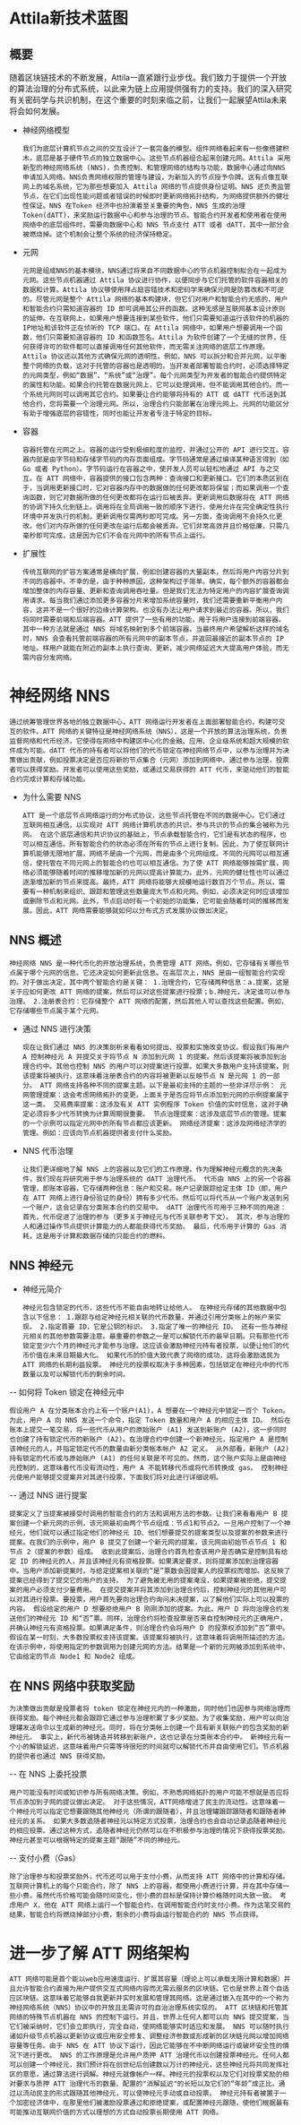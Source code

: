 # Attila新技术蓝图

## 概要

随着区块链技术的不断发展，Attila一直紧跟行业步伐。我们致力于提供一个开放的算法治理的分布式系统，以此来为链上应用提供强有力的支持。我们的深入研究有关密码学与共识机制，在这个重要的时刻来临之前，让我们一起展望Attila未来将会如何发展。

- 神经网络模型

  `我们为底层计算机节点之间的交互设计了一套完备的模型。组件网络看起来有一些像搭建积木，底层是基于硬件节点的独立数据中心。这些节点机器组合起来创建元网。Attila 采用新型的神经网络系统 (NNS)，负责控制、和管理网络的结构与功能，数据中心通过向NNS申请加入网络。NNS负责网络权限的管理与建设，为新加入的节点授予令牌。这有点像互联网上的域名系统，它为那些想要加入 Attila 网络的节点提供身份证明。NNS 还负责监管节点，在它们出现性能问题或者错误的时候即时更新网络拓扑结构，为网络提供额外的健壮性保证。NNS 在Token 经济中也扮演着至关重要的角色，NNS 生成的治理 Token(dATT)，来奖励运行数据中心和参与治理的节点。智能合约开发者和使用者在使用网络中的底层组件时，需要向数据中心和 NNS 节点支付 ATT 或者 dATT，其中一部分会被燃烧掉。这个机制会让整个系统的经济保持稳定。`

- 元网

  `元网是组成NNS的基本模块，NNS通过将来自不同数据中心的节点机器控制拟合在一起成为元网。这些节点机器通过 Attila 协议进行协作，以便同步与它们托管的软件容器相关的数据和计算。Attila 协议够使用拜占庭容错技术和密码学来确保元网是防篡改和不可逆的。尽管元网是整个 Attila 网络的基本构建块，但它们对用户和智能合约无感的，用户和智能合约只需知道容器的 ID 即可调用其公开的函数。这种无感是互联网基本设计原则的延伸。在互联网上，如果用户想要连接到某些软件，他们只需要知道运行该软件的机器的IP地址和该软件正在侦听的 TCP 端口。在 Attila 网络中，如果用户想要调用一个函数，他们只需要知道容器的 ID 和函数签名。Attila 为软件创建了一个无缝的世界，任何获得许可的软件都可以直接调用任何其他软件，而无需关注网络的底层工作原理。Attila 协议还以其他方式确保元网的透明性。例如，NNS 可以拆分和合并元网，以平衡整个网络的负载，这对于托管的容器也是透明的。当开发者部署智能合约时，必须选择特定的元网类型，例如“数据”、“系统”或“治理”。每个元网类型为开发者的智能合约提供特定的属性和功能。如果合约托管在数据元网上，它可以处理调用，但不能调用其他合约。而一个系统元网则可以调用其它合约。如果要让合约能够将持有的 ATT 或 dATT 代币送到其他合约，您将需要一个治理元网。所以，治理合约只能部署在治理元网上。元网的功能区分有助于增强底层的容错性，同时也能让开发者专注于特定的目标。`

- 容器

  `容器托管在元网之上。容器的运行受到极细粒度的监控，并通过公开的 API 进行交互。容器内部是由字节码和存储字节码的内存页面组成。字节码通常是通过编译某种语言得到（如 Go 或者 Python）。字节码运行在容器之中，使开发人员可以轻松地通过 API 与之交互。在 ATT 网络中，容器提供的接口包含两种：查询接口和更新接口。它们的本质区别在于，当调用更新接口时，它对容器内存中的数据做的任何更改都将保留；而如果调用一个查询函数，则它对数据所做的任何更改都将在运行后被丢弃。更新调用后数据将在 ATT 网络的协调下持久化到链上。调用将在全局调用一致的顺序下进行，使用允许在完全确定性执行环境中并发执行的机制，更新调用仅需两秒即可完成。另一方面，查询调用不会持久化更改。他们对内存所做的任何更改在运行后都会被丢弃。它们非常高效并且价格低廉，只需几毫秒即可完成，这是因为它们不会在元网中的所有节点上运行。`

- 扩展性

  `传统互联网的扩容方案通常是横向扩展，例如创建容器的大量副本，然后将用户内容分片到不同的容器中。不幸的是，由于种种原因，这种架构过于简单。确实，每个额外的容器都会增加整体的内存容量、更新和查询调用吞吐量。但是我们无法为特定用户的内容扩展查询调用请求。每当我们通过添加更多容器分片来增加系统容量时，我们还需要重新平衡用户内容，这并不是一个很好的边缘计算架构。也没有办法让用户请求到最近的容器。所以，我们将同时需要前端和后端容器。ATT 提供了一些有用的功能，用于将用户连接到前端容器。其中一种方法就是通过 NNS 将域名映射到多个前端容器。当最终用户希望解析这样的域名时，NNS 会查看托管前端容器的所有元网中的副本节点，并返回最接近的副本节点的 IP 地址。样用户就能在附近的副本上执行查询、更新，减少网络延迟大大提高用户体验，而无需内容分发网络。`


# 神经网络 NNS

  `通过统筹管理世界各地的独立数据中心，ATT 网络运行开发者在上面部署智能合约，构建可交互的软件。ATT 网络的关键特征是神经网络系统（NNS），这是一个开放的算法治理系统，负责监督网络和代币经济，它使得在网络中构建区中心化的金融、应用、企业级系统和超大规模的软件成为可能。dATT 代币的持有者可以将他们的代币锁定在神经网络节点中，以参与治理并为决策做出贡献，例如投票决定是否应将新的节点集合（元网）添加到网络中。通过参与治理，投票者可以获得奖励。开发者可以使用这些奖励，或通过交易获得的 ATT 代币，来驱动他们的智能合约完成计算和存储功能。`

- 为什么需要 NNS

  `ATT 是一个底层节点网络运行的分布式协议，这些节点托管在不同的数据中心。它们通过互联网相互通信，以实现对 ATT 网络计算机状态的共识。参与共识的节点的集合被称为元网。 在这个底层通信和共识协议的基础上，节点承载智能合约，它们是有状态的程序，也可以相互通信。所有智能合约的状态必须在所有的节点上进行复制。因此，为了使互联网计算机能够无限地扩展，网络不是由一个元网，而是由多个元网组成。不同的元网可以相互通信，使托管在不同元网上的智能合约也可以相互通信。为了使 ATT 网络能够按需扩展，网络必须能够随着时间的推移增加新的元网以提高计算能力。此外，元网的健壮性也可以通过逐渐增加新的节点来提高。最终，ATT 网络将能够大规模地运行数百万个节点。所以，需要有一种机制来组织、跟踪和管理这些数量庞大节点和元网。例如，必须决定何时应该增加或删除节点和元网。此外，节点启动时有一个初始的功能集，它可能会随着时间的推移而发展。因此，ATT 网络需要能够就如何以分布式方式发展协议做出决定。`

## NNS 概述

  `神经网络 NNS 是一种代币化的开放治理系统，负责管理 ATT 网络。例如，它存储有关哪些节点属于哪个元网的信息。它还决定如何更新此信息。在高层次上，NNS 是由一组智能合约实现的。对于做出决定，其中两个智能合约是关键：
  1.治理合约，它存储两种信息：a.提案，这是关于应如何更改 ATT 网络的提案，然后可以对这些提案进行投票；b.神经元，决定谁可以参与治理。
  2.注册表合约：它存储整个 ATT 网络的配置，然后其他人可以查找这些配置。例如，它存储哪些节点属于某个元网。`

- 通过 NNS 进行决策
  
  `现在让我们通过 NNS 的决策剖析来看看如何提出、投票和实施改变协议。假设我们有用户 A 控制神经元 A 并提交关于将节点 N 添加到元网 1 的提案。然后该提案将被添加到治理合约中。其他也控制 NNS 的用户可以对提案进行投票。如果大多数用户支持该提案，则该提案将被执行，这意味着注册表合约的内容将被更新以反映节点 N 是元网 1 的一部分。
  ATT 网络支持各种不同的提案主题。以下是最初支持的主题的一些非详尽示例：
元网管理提案：这会考虑网络拓扑的变更。上面关于是否应将节点添加到元网的示例提案属于这一类。
交易费率提案：这涉及有关 ATT 实例程序 Token 价值的实时信息，这对于确定必须将多少代币转换为计算周期很重要。
节点治理提案：这涉及底层节点的管理。提案的一个示例可以指定元网中的所有节点都应该更新。
网络经济提案：这涉及网络经济学的管理。例如：应该向节点机器提供者支付什么奖励。`

- NNS 代币治理

  `让我们更详细地了解 NNS 上的容器以及它们的工作原理。作为理解神经元概念的先决条件，我们现在将研究用于参与治理系统的 dATT 治理代币。
  代币由 NNS 上的另一个容器管理，即账本容器，它存储两种信息：账户和交易。帐户记录跟踪给定主体 ID（即，用户在 ATT 网络上进行身份验证的身份）拥有多少代币。然后可以将代币从一个账户发送到另一个账户，这会记录在分类账本合约的交易中。
  dATT 治理代币可用于三种不同的用途：
  首先，代币促进了治理的参与（更多关于神经元与代币关联参考下文）。
  其次，参与治理的人和通过操作节点提供计算能力的人都能获得代币奖励。
  最后，代币用于计算的 Gas 消耗，这是用于计算和数据存储的只能合约的燃料。`

## NNS 神经元

- 神经元简介
  
  `神经元包含锁定的代币，这些代币不能自由地转让给他人。
  在神经元存储的其他数据中包含以下信息：
  1.跟踪与给定神经元相关联的代币数量，并通过引用分类帐上的帐户来实现。
  2.指定首要 ID，它是公钥的标识。
  3.指定了唯一的神经元 ID。
  还有一些与神经元相关的其他参数需要注意。最重要的参数之一是可以解锁代币的最早日期。只有那些代币锁定至少六个月的神经元才能参与治理。这应该会激励神经元持有者投票，以便让他们的代币价值在未来日期最大化。
  如果代币的价值大致代表了网络的成功，这将会激励选民为 ATT 网络的长期利益投票。
  神经元的投票权取决于多种因素，包括锁定在神经元中的代币数量以及可以解锁代币的剩余时间。`
  
-- 如何将 Token 锁定在神经元中

  `假设用户 A 在分类账本合约上有一个账户(A1)，A 想要在一个神经元中锁定一百个 Token。为此，用户 A 向 NNS 发送一个命令，指定 Token 数量和用户 A 的相应主体 ID。 然后在账本上提交一笔交易，将一些代币从用户的原始账户 (A1) 发送到新账户 (A2)，这一步同时也创建了持有锁定代币的新账户 (A2)。在治理合约中创建一个新神经元，指定用户 A 是控制该神经元的人，并指定锁定代币的数量由新分类帐本帐户 A2 定义。
从外部看，新账户 (A2) 持有锁定的代币或与原始账户 (A1) 的任何关联是不可见的。然而，这个账户实际上是由神经元控制的，这意味着代币没有流动性，用户 A 不能转移代币或将代币转换成 gas。
控制神经元使用户能够提交提案并对其进行投票，下面我们将对此进行详细说明。`

-- 通过 NNS 进行提案

  `提案定义了当提案被接受时调用的智能合约的方法和调用方法的参数。让我们来看看用户 B 提案创建一个新元网的示例，该元网最初由两个节点组成：节点1和节点2。一旦用户控制了一个神经元，他们就可以通过指定他们的神经元 ID、他们想要提交的提案类型以及提案的参数来进行提案。在我们的示例中，用户 B 提交了创建一个新元网的提案，该元网由初始节点节点 1 和节点 2（提案的参数）组成。
收到此提案后，治理合约首先检查该用户是否确实是控制具有给定 ID 的神经元的人，并且该神经元有资格投票。如果满足要求，则将提案添加到治理容器中。当用户添加新提案时，与给定提案相关联的“是”票数会因提案人的投票权而增加。这反映了提案已经得到了提交它的用户的支持。
为了避免被无用的提案淹没，如果提案被拒绝，提交提案的用户必须支付少量费用。
在提交提案并将其添加到治理合约后，控制神经元的其他用户可以对其进行投票。要投票，用户首先要向治理合约询问未决提案，以了解他们实际上可以投票的内容。
假设给定的用户 D 想要拒绝用户 B 刚刚添加的提案。为此，用户 D 将向治理合约发送他们的神经元 ID 和“否”票。同样，治理合约将检查投票是否来自控制神经元的正确用户，并确认神经元有资格投票。如果满足条件，则治理合约会将用户 D 的投票权添加到“否”票中。
假设在某一时刻，大多数投票权支持该提案。该提案将被执行，这意味着将调用所描述的方法。在该示例中，将使用指定的参数调用为创建元网的方法。结果是一个新的元网被添加到系统中，它由给定的节点 Node1 和 Node2 组成。`


## 在 NNS 网络中获取奖励

  `为决策做出贡献是投票者将 token 锁定在神经元内的一种激励，同时他们也因参与网络治理而获得奖励。每个神经元都会跟踪它通过参与治理积累了多少奖励。为了收集奖励，用户可以向治理罐发送命令以生成新的神经元。同时，将在分类帐上创建一个具有新关联帐户的包含奖励的新神经元。
  事实上，新代币被铸造并转移到新账户，这也记录在分类账本合约中。 新神经元有一个小的解锁延迟，这意味着用户只需等待很短的时间就可以解锁代币并自由使用它们。节点机器的提供者也通过 NNS 获得奖励。`


-- 在 NNS 上委托投票

  `用户可能没有时间或知识参与所有网络决策。例如，不熟悉网络拓扑的用户可能不想就是否应将节点添加到子网的提议做出决定。
对于这些情况，ATT网络增进了民主的流动性。这意味着一个神经元可以指定它想要跟随其他神经元（所谓的跟随者），并且治理罐跟踪跟随者和跟随者神经元的关系。
如果大多数追随者神经元以特定方式投票，治理合约也会自动记录追随者神经元的相应投票。通过这种方式，追随者神经元仍然可以在不积极参与治理的情况下获得投票奖励。 神经元甚至可以根据特定的提案主题“跟随”不同的神经元。`

-- 支付小费（Gas）

  `除了治理参与和投票奖励外，代币还可以用于支付小费，从而支持 ATT 网络中的计算和存储。互联网计算机上的每个只能合约，除了 NNS 上的容器，都使用小费进行计算，并在其中存储一些小费。虽然代币价格可能会随时间变化，但小费的目标是保持计算价格随时间大致一致。
  考虑用户 X，他在 ATT 网络上运行一个智能合约，在调用智能合约时支付小费。作为这笔交易的结果，智能合约将燃烧掉部分小费，剩余的小费将由运行智能合约的 NNS 节点获得。`

# 进一步了解 ATT 网络架构

  `ATT 网络可能是首个能以web应用速度运行、扩展其容量（理论上可以承载无限计算和数据）并且允许智能合约直接为用户提供交互式网络内容而无需云服务的区块链。它也是世界上首个自适应区块链。这意味着它能够自我更新并实时发展和管理其网络。这是通过嵌入在其中的一个称为神经网络系统（NNS）协议中的开放且无需许可的自治治理系统实现的。
  ATT 区块链和托管其网络的特殊节点机器在 NNS 的控制下运行。并且，世界上任何人都可以向 NNS 提交提案，当它们被采纳时，它们会立即执行，完全自动，使网络能够实时适应和发展。 NNS 可以随时执行诸如升级节点机器以更新协议或应用安全修复、调整经济参数或形成新的区块链元网以增加网络容量等任务。由于 NNS 在 ATT 协议下运行，因此它能够在不中断网络运行或破坏安全性的情况下进行更改。
  NNS 的工作原理是允许用户质押 ATT 治理代币以创建投票神经元。任何人都可以创建一个神经元，我们预计将在创世纪后创建数以万计的神经元，这些神经元将共同发挥社区的意愿，通过算法进行调解。神经元就像帐户一样。神经元的投票权以及它们对投票奖励的相对要求与质押 ATT 治理代币的数量、配置的"消解延迟"的长短以及它们的“年龄”成正比。通过以流动民主的形式跟随其他神经元，可以使神经元手动或自动投票。
  神经元持有者被置于一个加密经济体中，在那里他们被激励投票通过和拒绝提案，或配置神经元跟随，使他们根据最有可能推动互联网价值的方式以理想的方式自动投票长期使用 ATT 网络。
  `
